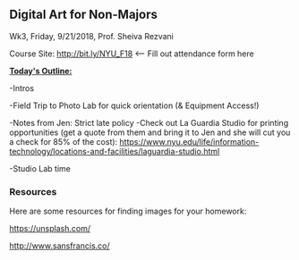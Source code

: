 ## Digital Art for Non-Majors

Wk3, Friday, 9/21/2018, Prof. Sheiva Rezvani

Course Site: http://bit.ly/NYU_F18 <-- Fill out attendance form here



**<u>Today's Outline:</u>**

-Intros

-Field Trip to Photo Lab for quick orientation (& Equipment Access!)

  -Notes from Jen: Strict late policy
  -Check out La Guardia Studio for printing opportunities (get a quote from them and bring it to Jen and she will cut you a check for 85% of the cost):
  https://www.nyu.edu/life/information-technology/locations-and-facilities/laguardia-studio.html

-Studio Lab time



### Resources

Here are some resources for finding images for your homework:

https://unsplash.com/

http://www.sansfrancis.co/
